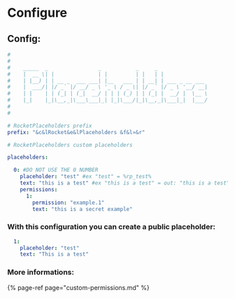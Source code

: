 # Configure

## Config:

```yaml
#
#
#    _____  _                _           _     _
#    |  __ \| |              | |         | |   | |
#    | |__) | | __ _  ___ ___| |__   ___ | | __| | ___ _ __ ___
#    |  ___/| |/ _` |/ __/ _ \ '_ \ / _ \| |/ _` |/ _ \ '__/ __|
#    | |    | | (_| | (_|  __/ | | | (_) | | (_| |  __/ |  \__ \
#    |_|    |_|\__,_|\___\___|_| |_|\___/|_|\__,_|\___|_|  |___/
#
#

# RocketPlaceholders prefix
prefix: "&c&lRocket&e&lPlaceholders &f&l»&r"

# RocketPlaceholders custom placeholders

placeholders:

  0: #DO NOT USE THE 0 NUMBER
    placeholder: "test" #ex "test" = %rp_test%
    text: "this is a test" #ex "this is a test" = out: "this is a test" (Players without permission)
    permissions:
      1:
        permission: "example.1"
        text: "this is a secret example"
```



### With this configuration you can create a public placeholder:

```yaml
  1:
    placeholder: "test"
    text: "This is a test"
```

### **More informations:**

{% page-ref page="custom-permissions.md" %}

